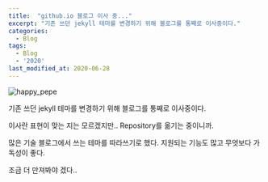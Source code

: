 ```yaml
---
title:  "github.io 블로그 이사 중..."
excerpt: "기존 쓰던 jekyll 테마를 변경하기 위해 블로그를 통째로 이사중이다."
categories:
  - Blog
tags:
  - Blog
  - '2020'
last_modified_at: 2020-06-28
---
```

![happy_pepe]({{site.url}}/assets/images/2020/06/happy-pepe.png)

기존 쓰던 jekyll 테마를 변경하기 위해 블로그를 통째로 이사중이다.

이사란 표현이 맞는 지는 모르겠지만.. Repository를 옮기는 중이니까.

많은 기술 블로그에서 쓰는 테마를 따라쓰기로 했다.
지원되는 기능도 많고 무엇보다 가독성이 좋다.

조금 더 만져봐야 겠다..
